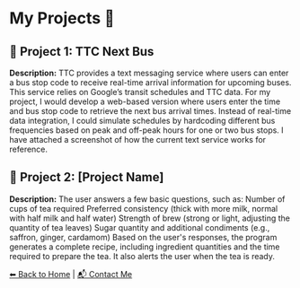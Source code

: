 # My Projects 🚀

## 🔹 Project 1: TTC Next Bus
**Description:**  TTC provides a text messaging service where users can enter a bus stop code to receive real-time arrival information for upcoming buses. This service relies on Google’s transit schedules and TTC data.
For my project, I would develop a web-based version where users enter the time and bus stop code to retrieve the next bus arrival times. Instead of real-time data integration, I could simulate schedules by hardcoding different bus frequencies based on peak and off-peak hours for one or two bus stops. I have attached a screenshot of how the current text service works for reference.


## 🔹 Project 2: [Project Name]
**Description:** The user answers a few basic questions, such as:
Number of cups of tea required
Preferred consistency (thick with more milk, normal with half milk and half water)
Strength of brew (strong or light, adjusting the quantity of tea leaves)
Sugar quantity and additional condiments (e.g., saffron, ginger, cardamom)
Based on the user's responses, the program generates a complete recipe, including ingredient quantities and the time required to prepare the tea. It also alerts the user when the tea is ready. 

[⬅ Back to Home](index.md) | [📬 Contact Me](contact.md)

